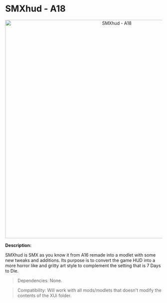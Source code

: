 # SMXhud - A18

<p align="center">
  <img src="https://staticdelivery.nexusmods.com/mods/1059/images/22/22-1580464465-566848137.jpeg" width="700" title="SMXhud - A18">
</p>

**Description:**

SMXhud is SMX as you know it from A16 remade into a modlet with some new tweaks and additions. Its purpose is to convert the game HUD into a more horror like and gritty art style to complement the setting that is 7 Days to Die.


> Dependencies: None.

> Compatibility: Will work with all mods/modlets that doesn't modify the contents of the XUi folder.
